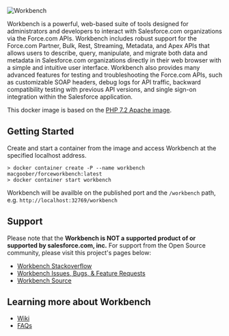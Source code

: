![Workbench](http://s3.amazonaws.com/dfc-wiki/en/images/b/b5/Workbench_logo.png)

Workbench is a powerful, web-based suite of tools designed for
administrators and developers to interact with Salesforce.com
organizations via the Force.com APIs. Workbench includes robust support
for the Force.com Partner, Bulk, Rest, Streaming, Metadata, and Apex APIs that allows
users to describe, query, manipulate, and migrate both data and metadata
in Salesforce.com organizations directly in their web browser with a
simple and intuitive user interface. Workbench also provides many
advanced features for testing and troubleshooting the Force.com APIs,
such as customizable SOAP headers, debug logs for API traffic, backward
compatibility testing with previous API versions, and single sign-on
integration within the Salesforce application.

This docker image is based on the [PHP 7.2 Apache image](https://github.com/docker-library/php).

Getting Started
---------------
Create and start a container from the image and access Workbench at the specified localhost address.

```
> docker container create -P --name workbench macgoober/forceworkbench:latest
> docker container start workbench
```

Workbench will be availble on the published port and the `/workbench` path, e.g. `http://localhost:32769/workbench`

Support
-------
Please note that the **Workbench is NOT a supported product of or supported by salesforce.com, inc.** For support from the Open Source community, please visit this project's pages below:

* [Workbench Stackoverflow](https://salesforce.stackexchange.com/questions/tagged/workbench)
* [Workbench Issues, Bugs, & Feature Requests](https://github.com/forceworkbench/forceworkbench/issues)
* [Workbench Source](https://github.com/forceworkbench/forceworkbench)

Learning more about Workbench
-----------------------------
 - [Wiki](https://github.com/forceworkbench/forceworkbench/wiki)
 - [FAQs](https://github.com/forceworkbench/forceworkbench/wiki#faq)